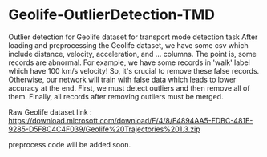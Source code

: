# Geolife-OutlierDetection-TMD
Outlier detection for Geolife dataset for transport mode detection task
After loading and preprocessing the Geolife dataset, we have some csv which include distance, velocity, acceleration, and ... columns. The point is, some records are abnormal. For example, we have some records in 'walk' label which have 100 km/s velocity! So, it's crucial to remove these false records. Otherwise, our network will train with false data which leads to lower accuracy at the end.
First, we must detect outliers and then remove all of them. Finally, all records after removing outliers must be merged.


Raw Geolife dataset link : https://download.microsoft.com/download/F/4/8/F4894AA5-FDBC-481E-9285-D5F8C4C4F039/Geolife%20Trajectories%201.3.zip

preprocess code will be added soon.
